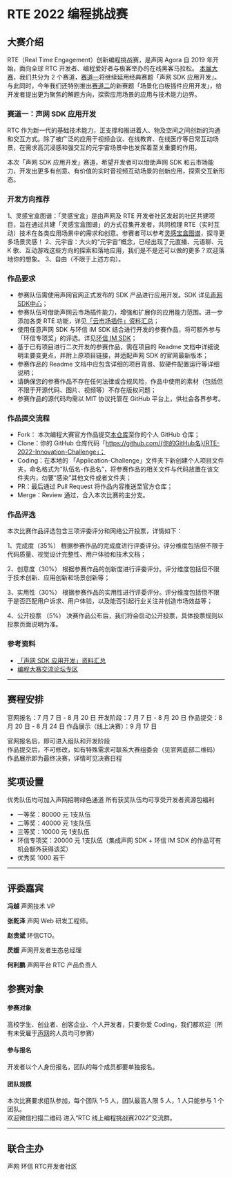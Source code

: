 # RTE 2022 编程挑战赛

<!-- [**中文**](README.md) | *中文* -->

## 大赛介绍

RTE（Real Time Engagement）创新编程挑战赛，是声网 Agora 自 2019 年开始，面向全球 RTC 开发者、编程爱好者与极客举办的在线黑客马拉松。
[本届大赛](https://www.agora.io/cn/rte-hackathon-2022)，我们共分为 2 个赛道，[赛道一](https://github.com/AgoraIO-Community/RTE-2022-Innovation-Challenge)将继续延用经典赛题「声网 SDK 应用开发」。与此同时，今年我们还特别推出[赛道二](https://github.com/netless-io/community-apps)的新赛题「场景化白板插件应用开发」，给开发者提出更为聚焦的解题方向，探索应用场景的应用与技术能力边界。

### 赛道一：声网 SDK 应用开发

RTC 作为新一代的基础技术能力，正支撑和推进着人、物及空间之间创新的沟通和交互方式。除了被广泛的应用于视频会议、在线教育、在线医疗等日常互动场景，在需求高沉浸感和强交互的元宇宙场景中也发挥着至关重要的作用。

本次「声网 SDK 应用开发」赛道，希望开发者可以借助声网 SDK 和云市场能力，开发出更多有创意、有价值的实时音视频互动场景的创新应用，探索交互新形态。

### 开发方向推荐
1、灵感宝盒图谱：「灵感宝盒」是由声网及 RTE 开发者社区发起的社区共建项目，旨在通过共建「灵感宝盒图谱」的方式召集开发者，共同梳理 RTE（实时互动）技术在各类应用场景中的需求和创意。参赛者可以参考[灵感宝盒图谱](https://github.com/AgoraIO-Community/Idea-Box)，探寻更多场景灵感！
2、元宇宙：大火的“元宇宙”概念，已经出现了元直播、元语聊、元 K 歌、互动游戏这些方向的探索和落地应用，我们是不是还可以做的更多？欢迎落地你的想象。
3、自由（不限于上述方向）。

### 作品要求
- 参赛队伍需使用声网官网正式发布的 SDK 产品进行应用开发。SDK 详见[声网SDK中心](https://docs.agora.io/cn/All/downloads?platform=All%20Platforms#SDK%20Downloads)；
- 参赛队伍可借助声网云市场插件能力，增强和扩展你的应用能力范围。进一步添加各类 RTE 功能，详见[「云市场插件」资料汇总](https://rtcdeveloper.agora.io/t/topic/24289)；
- 使用任意声网 SDK 与环信 IM SDK 结合进行开发的参赛作品，将可额外参与「环信专项奖」的评选。详见[环信 IM SDK](https://www.easemob.com/download/im)；
- 基于已有项目进行二次开发的参赛作品，需在项目的 Readme 文档中详细说明主要变更点，并附上原项目链接，并适配声网 SDK 的官网最新版本；
- 参赛作品的 Readme 文档中应包含详细的项目背景、软硬件配置运行等详细说明；
- 请确保您的参赛作品不存在任何法律或合规风险，作品中使用的素材（包括但不限于开源代码、图片、视频等）不存在版权问题；
- 参赛作品的源代码均需以 MIT 协议托管在 GitHub 平台上，供社会各界参考。

### 作品提交流程
- Fork： 本次编程大赛官方作品提交[本仓库](https://github.com/AgoraIO-Community/RTE-2022-Innovation-Challenge)至你的个人 GitHub 仓库；
- Clone：你的 GitHub 仓库代码「https://github.com/{你的GitHub名}/RTE-2022-Innovation-Challenge」；
- Coding：在本地的 「Application-Challenge」文件夹下新创建个人项目文件夹，命名格式为“队伍名-作品名”，将参赛作品的相关文件与代码放置在该文件夹内，勿要“感染”其他文件或者文件夹；
- PR：最后通过 Pull Request 将作品内容推送至官方仓库；
- Merge：Review 通过，合入本次比赛的主分支。

### 作品评选
本次比赛作品评选包含三项评委评分和网络公开投票，详情如下：

1、完成度（35%）
根据参赛作品的完成度进行评委评分。评分维度包括但不限于代码质量、视觉设计完整性、用户体验和技术文档；

2、创意度（30%）
根据参赛作品的创新度进行评委评分。评分维度包括但不限于技术创新、应用创新和场景创新等；

3、实用性（30%）
根据参赛作品的实用性进行评委评分。评分维度包括但不限于是否匹配用户诉求、用户体验，以及能否引起行业关注并创造市场效益等；

4、公开投票 （5%）
决赛作品公布后，我们将会启动公开投票，具体投票规则以投票页面说明为准。

### 参考资料
- [「声网 SDK 应用开发」资料汇总 ](https://rtcdeveloper.agora.io/t/topic/24288)
- [编程大赛交流论坛专区](https://rtcdeveloper.agora.io/tag/rte2022%E7%BC%96%E7%A8%8B%E5%A4%A7%E8%B5%9B)

---

## 赛程安排
官网报名：7 月 7 日 - 8 月 20 日
开发阶段：7 月 7 日 - 8 月 20 日
作品提交：8 月 20 日 - 8 月 24 日 
作品展示（线上决赛）：9 月 17 日

官网报名后，即可进入组队和开发阶段  
作品提交后，不可修改，如有特殊需求可联系大赛组委会（见官网底部二维码）  
作品展示即为最终决赛，详情可见决赛日程  

## 奖项设置

优秀队伍均可加入声网招聘绿色通道
所有获奖队伍均可享受开发者资源包福利

- 一等奖：80000 元 1支队伍  
- 二等奖：40000 元 1支队伍  
- 三等奖：10000 元 1支队伍  
- 环信专项奖：20000 元 1支队伍（集成声网 SDK + 环信 IM SDK 的作品可有机会额外获得该奖）
- 优秀奖 1000 若干

---

## 评委嘉宾
**冯越**
声网技术 VP

**张乾泽**
声网 Web 研发工程师。

**赵贵斌**
环信CTO。

**昃媛**
声网开发者生态总经理

**何利鹏**
声网平台 RTC 产品负责人

## 参赛对象
#### 参赛对象
高校学生、创业者、创客企业、个人开发者，只要你爱 Coding，我们都欢迎（所有未受雇于[声网](https://agora.io)的人员均可参赛）

#### 参与报名
开发者以个人身份报名，团队的每个成员都要单独报名。

#### 团队规模
本次比赛要求组队参加，每个团队 1-5 人，团队最高人限 5 人，1 人只能参与 1 个团队。  
欢迎微信扫描二维码 进入“RTC 线上编程挑战赛2022”交流群。

---

## 联合主办
声网 环信 RTC开发者社区

<!-- ## 合作伙伴 -->
